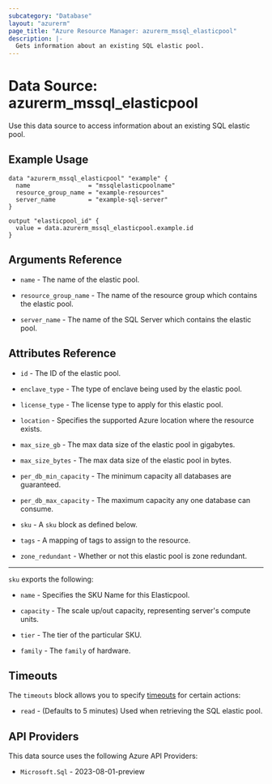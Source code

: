 ```yaml
---
subcategory: "Database"
layout: "azurerm"
page_title: "Azure Resource Manager: azurerm_mssql_elasticpool"
description: |-
  Gets information about an existing SQL elastic pool.
---
```


# Data Source: azurerm_mssql_elasticpool

Use this data source to access information about an existing SQL elastic pool.

## Example Usage

```hcl
data "azurerm_mssql_elasticpool" "example" {
  name                = "mssqlelasticpoolname"
  resource_group_name = "example-resources"
  server_name         = "example-sql-server"
}

output "elasticpool_id" {
  value = data.azurerm_mssql_elasticpool.example.id
}
```

## Arguments Reference

* `name` - The name of the elastic pool.

* `resource_group_name` - The name of the resource group which contains the elastic pool.

* `server_name` - The name of the SQL Server which contains the elastic pool.

## Attributes Reference

* `id` - The ID of the elastic pool.

* `enclave_type` - The type of enclave being used by the elastic pool.

* `license_type` - The license type to apply for this elastic pool.

* `location` - Specifies the supported Azure location where the resource exists.

* `max_size_gb` - The max data size of the elastic pool in gigabytes.

* `max_size_bytes` - The max data size of the elastic pool in bytes.

* `per_db_min_capacity` - The minimum capacity all databases are guaranteed.

* `per_db_max_capacity` - The maximum capacity any one database can consume.

* `sku` - A `sku` block as defined below.

* `tags` - A mapping of tags to assign to the resource.

* `zone_redundant` - Whether or not this elastic pool is zone redundant.

---

`sku` exports the following:

* `name` - Specifies the SKU Name for this Elasticpool.

* `capacity` - The scale up/out capacity, representing server's compute units.

* `tier` - The tier of the particular SKU.

* `family` - The `family` of hardware.

## Timeouts

The `timeouts` block allows you to specify [timeouts](https://developer.hashicorp.com/terraform/language/resources/configure#define-operation-timeouts) for certain actions:

* `read` - (Defaults to 5 minutes) Used when retrieving the SQL elastic pool.

## API Providers
<!-- This section is generated, changes will be overwritten -->
This data source uses the following Azure API Providers:

* `Microsoft.Sql` - 2023-08-01-preview
